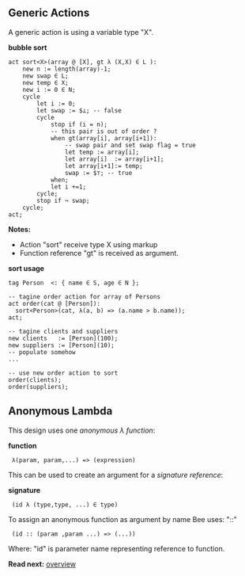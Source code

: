## Generic Actions

A generic action is using a variable type "X". 

**bubble sort**

```
act sort<X>(array @ [X], gt λ (X,X) ∈ L ):
    new n := length(array)-1;
    new swap ∈ L;
    new temp ∈ X;
    new i := 0 ∈ N;
    cycle
        let i := 0;
        let swap := $⊥; -- false
        cycle 
            stop if (i = n);
            -- this pair is out of order ?
            when gt(array[i], array[i+1]):
                -- swap pair and set swap flag = true
                let temp := array[i];
                let array[i]  := array[i+1];
                let array[i+1]:= temp;
                swap := $⊤; -- true
            when;
            let i +=1;
        cycle; 
        stop if ¬ swap;
    cycle;
act;
```

**Notes:**

* Action "sort" receive type X using markup <X> 
* Function reference "gt" is received as argument.

**sort usage**

```
tag Person  <: { name ∈ S, age ∈ N };

-- tagine order action for array of Persons
act order(cat @ [Person]):
  sort<Person>(cat, λ(a, b) => (a.name > b.name));
act;

-- tagine clients and suppliers
new clients   := [Person](100);
new suppliers := [Person](10);
-- populate somehow
...

-- use new order action to sort
order(clients);
order(suppliers);
```

## Anonymous Lambda

This design uses one _anonymous λ function_:


**function**
```
 λ(param, param,...) => (expression)
```

This can be used to create an argument for a _signature reference_:

**signature**
```
 (id λ (type,type, ...) ∈ type)
```

To assign an anonymous function as argument by name Bee uses: "::"

```
 (id :: (param ,param ...) => (...))
```

Where: "id" is parameter name representing reference to function.

**Read next:** [overview](../syntax/overview.md)